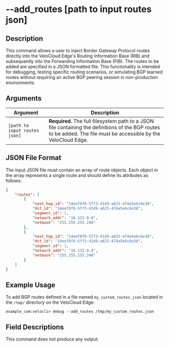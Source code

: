 #	--add_routes [path to input routes json]

##	Description
This command allows a user to inject Border Gateway Protocol routes directly into the VeloCloud Edge's Routing Information Base (RIB) and subsequently into the Forwarding Information Base (FIB). The routes to be added are specified in a JSON formatted file. This functionality is intended for debugging, testing specific routing scenarios, or simulating BGP learned routes without requiring an active BGP peering session in non-production environments.

##	Arguments
| Argument | Description |
|---|---|
| `[path to input routes json]` | **Required.** The full filesystem path to a JSON file containing the definitions of the BGP routes to be added. The file must be accessible by the VeloCloud Edge. |

## JSON File Format
The input JSON file must contain an array of route objects. Each object in the array represents a single route and should define its attributes as follows:

```json
{
    "routes": [
        {
            "next_hop_id": "14eef8f6-5ff3-41d9-a625-474a5e6c6e38",
            "dst_id": "14eef8f6-5ff3-41d9-a625-474a5e6c6e38",
            "segment_id": 1,
            "network_addr": "10.132.0.0",
            "netmask": "255.255.255.248"
        },
        {
            "next_hop_id": "14eef8f6-5ff3-41d9-a625-474a5e6c6e38",
            "dst_id": "14eef8f6-5ff3-41d9-a625-474a5e6c6e38",
            "segment_id": 1,
            "network_addr": "10.132.0.8",
            "netmask": "255.255.255.248"
        }
    ]
}
```

##	Example Usage
To add BGP routes defined in a file named `my_custom_routes.json` located in the `/tmp/` directory on the VeloCloud Edge:
```
example_com:velocli> debug --add_routes /tmp/my_custom_routes.json
```

##	Field Descriptions
This command does not produce any output.